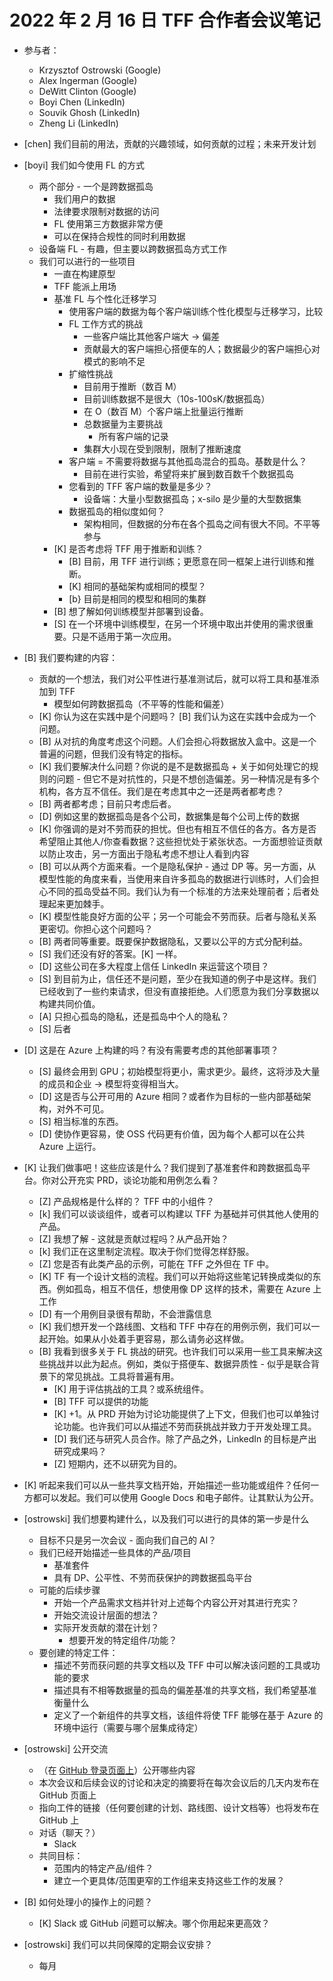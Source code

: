 # 2022 年 2 月 16 日 TFF 合作者会议笔记

- 参与者：

    - Krzysztof Ostrowski (Google)
    - Alex Ingerman (Google)
    - DeWitt Clinton (Google)
    - Boyi Chen (LinkedIn)
    - Souvik Ghosh (LinkedIn)
    - Zheng Li (LinkedIn)

- [chen] 我们目前的用法，贡献的兴趣领域，如何贡献的过程；未来开发计划

- [boyi] 我们如今使用 FL 的方式

    - 两个部分 - 一个是跨数据孤岛
        - 我们用户的数据
        - 法律要求限制对数据的访问
        - FL 使用第三方数据非常方便
        - 可以在保持合规性的同时利用数据
    - 设备端 FL - 有趣，但主要以跨数据孤岛方式工作
    - 我们可以进行的一些项目
        - 一直在构建原型
        - TFF 能派上用场
        - 基准 FL 与个性化迁移学习
            - 使用客户端的数据为每个客户端训练个性化模型与迁移学习，比较
            - FL 工作方式的挑战
                - 一些客户端比其他客户端大 -&gt; 偏差
                - 贡献最大的客户端担心搭便车的人；数据最少的客户端担心对模式的影响不足
            - 扩缩性挑战
                - 目前用于推断（数百 M）
                - 目前训练数据不是很大（10s-100sK/数据孤岛）
                - 在 O（数百 M）个客户端上批量运行推断
                - 总数据量为主要挑战
                    - 所有客户端的记录
                - 集群大小现在受到限制，限制了推断速度
            - 客户端 = 不需要将数据与其他孤岛混合的孤岛。基数是什么？
                - 目前在进行实验，希望将来扩展到数百数千个数据孤岛
            - 您看到的 TFF 客户端的数量是多少？
                - 设备端：大量小型数据孤岛；x-silo 是少量的大型数据集
            - 数据孤岛的相似度如何？
                - 架构相同，但数据的分布在各个孤岛之间有很大不同。不平等参与
        - [K] 是否考虑将 TFF 用于推断和训练？
            - [B] 目前，用 TFF 进行训练；更愿意在同一框架上进行训练和推断。
            - [K] 相同的基础架构或相同的模型？
            - [b} 目前是相同的模型和相同的集群
        - [B] 想了解如何训练模型并部署到设备。
        - [S] 在一个环境中训练模型，在另一个环境中取出并使用的需求很重要。只是不适用于第一次应用。

- [B] 我们要构建的内容：

    - 贡献的一个想法，我们对公平性进行基准测试后，就可以将工具和基准添加到 TFF
        - 模型如何跨数据孤岛（不平等的性能和偏差）
    - [K] 你认为这在实践中是个问题吗？ [B] 我们认为这在实践中会成为一个问题。
    - [B] 从对抗的角度考虑这个问题。人们会担心将数据放入盒中。这是一个普遍的问题，但我们没有特定的指标。
    - [K] 我们要解决什么问题？你说的是不是数据孤岛 + 关于如何处理它的规则的问题 - 但它不是对抗性的，只是不想创造偏差。另一种情况是有多个机构，各方互不信任。我们是在考虑其中之一还是两者都考虑？
    - [B] 两者都考虑；目前只考虑后者。
    - [D] 例如这里的数据孤岛是各个公司，数据集是每个公司上传的数据
    - [K] 你强调的是对不劳而获的担忧。但也有相互不信任的各方。各方是否希望阻止其他人/你查看数据？这些担忧处于紧张状态。一方面想验证贡献以防止攻击，另一方面出于隐私考虑不想让人看到内容
    - [B] 可以从两个方面来看。一个是隐私保护 - 通过 DP 等。另一方面，从模型性能的角度来看，当使用来自许多孤岛的数据进行训练时，人们会担心不同的孤岛受益不同。我们认为有一个标准的方法来处理前者；后者处理起来更加棘手。
    - [K] 模型性能良好方面的公平；另一个可能会不劳而获。后者与隐私关系更密切。你担心这个问题吗？
    - [B] 两者同等重要。既要保护数据隐私，又要以公平的方式分配利益。
    - [S] 我们还没有好的答案。[K] 一样。
    - [D] 这些公司在多大程度上信任 LinkedIn 来运营这个项目？
    - [S] 到目前为止，信任还不是问题，至少在我知道的例子中是这样。我们已经收到了一些约束请求，但没有直接拒绝。人们愿意为我们分享数据以构建共同价值。
    - [A] 只担心孤岛的隐私，还是孤岛中个人的隐私？
    - [S] 后者

- [D] 这是在 Azure 上构建的吗？有没有需要考虑的其他部署事项？

    - [S] 最终会用到 GPU；初始模型将更小，需求更少。最终，这将涉及大量的成员和企业 → 模型将变得相当大。
    - [D] 这是否与公开可用的 Azure 相同？或者作为目标的一些内部基础架构，对外不可见。
    - [S] 相当标准的东西。
    - [D] 使协作更容易，使 OSS 代码更有价值，因为每个人都可以在公共 Azure 上运行。

- [K] 让我们做事吧！这些应该是什么？我们提到了基准套件和跨数据孤岛平台。你对公开充实 PRD，谈论功能和用例怎么看？

    - [Z] 产品规格是什么样的？ TFF 中的小组件？
    - [k] 我们可以谈谈组件，或者可以构建以 TFF 为基础并可供其他人使用的产品。
    - [Z] 我想了解 - 这就是贡献过程吗？从产品开始？
    - [k] 我们正在这里制定流程。取决于你们觉得怎样舒服。
    - [Z] 您是否有此类产品的示例，可能在 TFF 之外但在 TF 中。
    - [K] TF 有一个设计文档的流程。我们可以开始将这些笔记转换成类似的东西。例如孤岛，相互不信任，想使用像 DP 这样的技术，需要在 Azure 上工作
    - [D] 有一个用例目录很有帮助，不会泄露信息
    - [K] 我们想开发一个路线图、文档和 TFF 中存在的用例示例，我们可以一起开始。如果从小处着手更容易，那么请务必这样做。
    - [B] 我看到很多关于 FL 挑战的研究。也许我们可以采用一些工具来解决这些挑战并以此为起点。例如，类似于搭便车、数据异质性 - 似乎是联合背景下的常见挑战。工具将普遍有用。
        - [K] 用于评估挑战的工具？或系统组件。
        - [B] TFF 可以提供的功能
        - [K] +1。从 PRD 开始为讨论功能提供了上下文，但我们也可以单独讨论功能。也许我们可以从描述不劳而获挑战并致力于开发处理工具。
        - [D] 我们还与研究人员合作。除了产品之外，LinkedIn 的目标是产出研究成果吗？
        - [Z] 短期内，还不以研究为目的。

- [K] 听起来我们可以从一些共享文档开始，开始描述一些功能或组件？任何一方都可以发起。我们可以使用 Google Docs 和电子邮件。让其默认为公开。

- [ostrowski] 我们想要构建什么，以及我们可以进行的具体的第一步是什么

    - 目标不只是另一次会议 - 面向我们自己的 AI？
    - 我们已经开始描述一些具体的产品/项目
        - 基准套件
        - 具有 DP、公平性、不劳而获保护的跨数据孤岛平台
    - 可能的后续步骤
        - 开始一个产品需求文档并针对上述每个内容公开对其进行充实？
        - 开始交流设计层面的想法？
        - 实际开发贡献的潜在计划？
            - 想要开发的特定组件/功能？
    - 要创建的特定工件：
        - 描述不劳而获问题的共享文档以及 TFF 中可以解决该问题的工具或功能的要求
        - 描述具有不相等数据量的孤岛的偏差基准的共享文档，我们希望基准衡量什么
        - 定义了一个新组件的共享文档，该组件将使 TFF 能够在基于 Azure 的环境中运行（需要与哪个层集成待定）

- [ostrowski] 公开交流

    - （在 [GitHub 登录页面上](https://github.com/tensorflow/federated/blob/main/docs/collaborations/README.md)）公开哪些内容
    - 本次会议和后续会议的讨论和决定的摘要将在每次会议后的几天内发布在 GitHub 页面上
    - 指向工件的链接（任何要创建的计划、路线图、设计文档等）也将发布在 GitHub 上
    - 对话（聊天？）
        - Slack
    - 共同目标：
        - 范围内的特定产品/组件？
        - 建立一个更具体/范围更窄的工作组来支持这些工作的发展？

- [B] 如何处理小的操作上的问题？

    - [K] Slack 或 GitHub 问题可以解决。哪个你用起来更高效？

- [ostrowski] 我们可以共同保障的定期会议安排？

    - 每月
